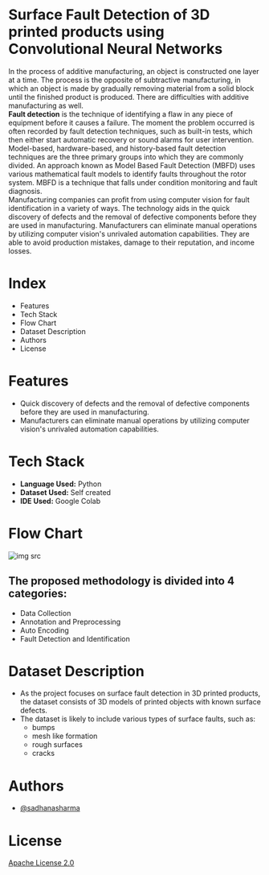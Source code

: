 # Surface Fault Detection of 3D printed products using Convolutional Neural Networks
In the process of additive manufacturing, an object is constructed one layer at a time. The process is the opposite of subtractive manufacturing, in which an object is made by gradually removing material from a solid block until the finished product is produced. There are difficulties with additive manufacturing as well. <br/>
**Fault detection** is the technique of identifying a flaw in any piece of equipment before it causes a failure. The moment the problem occurred is often recorded by fault detection techniques, such as built-in tests, which then either start automatic recovery or sound alarms for user intervention. Model-based, hardware-based, and history-based fault detection techniques are the three primary groups into which they are commonly divided. An approach known as Model Based Fault Detection (MBFD) uses various mathematical fault models to identify faults throughout the rotor system. MBFD is a technique that falls under condition monitoring and fault diagnosis. <br/>
Manufacturing companies can profit from using computer vision for fault identification in a variety of ways. The technology aids in the quick discovery of defects and the removal of defective components before they are used in manufacturing. Manufacturers can eliminate manual operations by utilizing computer vision's unrivaled automation capabilities. They are able to avoid production mistakes, damage to their reputation, and income losses.

# Index
* Features
* Tech Stack
* Flow Chart
* Dataset Description
* Authors
* License

# Features
* Quick discovery of defects and the removal of defective components before they are used in manufacturing.
* Manufacturers can eliminate manual operations by utilizing computer vision's unrivaled automation capabilities.

# Tech Stack 
* **Language Used:** Python
* **Dataset Used:** Self created
* **IDE Used:** Google Colab

# Flow Chart
![img src](https://github.com/sadhanasharma26/Fault-Detection-using-ML/blob/main/Flow%20Chart%20of%20FD.png)
## The proposed methodology is divided into 4 categories:
* Data Collection
* Annotation and Preprocessing
* Auto Encoding
* Fault Detection and Identification

# Dataset Description
* As the project focuses on surface fault detection in 3D printed products, the dataset consists of 3D models of printed objects with known surface           defects.
* The dataset is likely to include various types of surface faults, such as:
  * bumps
  * mesh like formation
  * rough surfaces 
  * cracks

# Authors
* [@sadhanasharma](https://www.linkedin.com/in/sadhana-sharma-/)

# License
[Apache License 2.0]()

